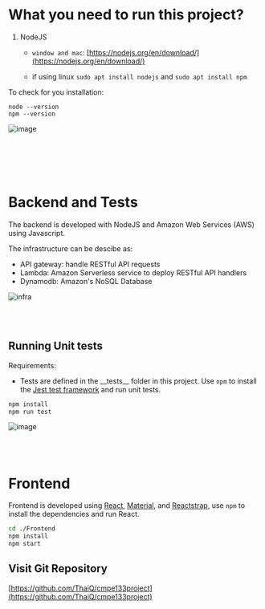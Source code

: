 # What you need to run this project?
1. NodeJS
    - `window and mac`: [https://nodejs.org/en/download/](https://nodejs.org/en/download/)

    - if using linux `sudo apt install nodejs` and `sudo apt install npm`

To check for you installation:
```
node --version
npm --version
```
![image](https://user-images.githubusercontent.com/18486562/101970610-3aca9480-3be0-11eb-8696-2753eca4e455.png)

<br><br><br><br>

# Backend and Tests
The backend is developed with NodeJS and Amazon Web Services (AWS) using Javascript.

The infrastructure can be descibe as:
- API gateway: handle RESTful API requests
- Lambda: Amazon Serverless service to deploy RESTful API handlers
- Dynamodb: Amazon's NoSQL Database

![infra](https://user-images.githubusercontent.com/18486562/99199635-654a3e80-2755-11eb-8a14-b4c40e1746a0.png)

<br><br>

## Running Unit tests
Requirements:
* Tests are defined in the \_\_tests__ folder in this project. Use `npm` to install the [Jest test framework](https://jestjs.io/) and run unit tests.
```bash
npm install
npm run test
```

![image](https://user-images.githubusercontent.com/18486562/101970933-65b5e800-3be2-11eb-89b9-104c3f9fa991.png)

<br><br>

# Frontend
Frontend is developed using [React](https://reactjs.org/), [Material](https://material-ui.com/), and [Reactstrap](https://reactstrap.github.io/), use `npm` to install the dependencies and run React.
```bash
cd ./Frontend
npm install
npm start
```

## Visit Git Repository
[https://github.com/ThaiQ/cmpe133project](https://github.com/ThaiQ/cmpe133project)